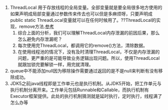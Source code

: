 1. ThreadLocal 用于存放线程的全局变量。全部变量就是要全局很多地方使用的如果声明成局部变量通过参数传来传去也可以但是多麻烦呀，只要声明成public static 
ThreadLocal变量就可以在任何时候用了。??ThreadLocal的实现，remove方法.[参考](http://blog.xiaohansong.com/2016/08/06/ThreadLocal-memory-leak/)                
      1. 综合上面的分析，我们可以理解ThreadLocal内存泄漏的前因后果，那么怎么避免内存泄漏呢？     
      1. 每次使用完ThreadLocal，都调用它的remove()方法，清除数据。      
      1. 在使用线程池的情况下，没有及时清理ThreadLocal，不仅是内存泄漏的问题，更严重的是可能导致业务逻辑出现问题。所以，使用ThreadLocal就跟加锁完要解锁一样，用完就清理。
1. queue中不能添加null因为移除操作需要通过返回的是不是null来判断有没有移除成功。     
1. JDK5之前java线程即是工作单元也是执行机制。从JDK5开始，把工作单元与执行机制分离开来。工作单元包括Runnable和Callable，而执行机制有Executor框架提供。此处的执行机制猜测就是延时执行，定时执行，线程满了怎么办等


